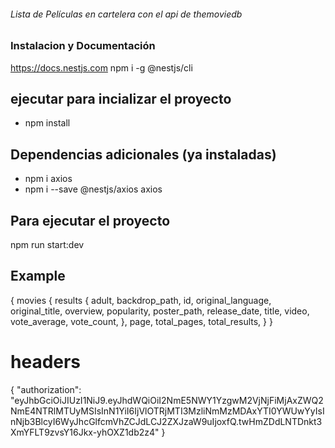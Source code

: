 ###### Lista de Películas en cartelera con el api de themoviedb ################
### Instalacion y Documentación ###########
https://docs.nestjs.com
npm i -g @nestjs/cli
## ejecutar para incializar el proyecto
- npm install
## Dependencias adicionales (ya instaladas)
- npm i axios
- npm i --save @nestjs/axios axios
## Para ejecutar el proyecto
npm run start:dev
## Example #####
{
  movies {
    results {
      adult,
      backdrop_path,
      id,
      original_language,
      original_title,
      overview,
      popularity,
      poster_path,
      release_date,
      title,
      video,
      vote_average,
      vote_count,
    },
    page,
    total_pages,
    total_results,
  }
}
# headers #
{
  "authorization": "eyJhbGciOiJIUzI1NiJ9.eyJhdWQiOiI2NmE5NWY1YzgwM2VjNjFiMjAxZWQ2NmE4NTRlMTUyMSIsInN1YiI6IjVlOTRjMTI3MzliNmMzMDAxYTI0YWUwYyIsInNjb3BlcyI6WyJhcGlfcmVhZCJdLCJ2ZXJzaW9uIjoxfQ.twHmZDdLNTDnkt3XmYFLT9zvsY16Jkx-yhOXZ1db2z4"
}